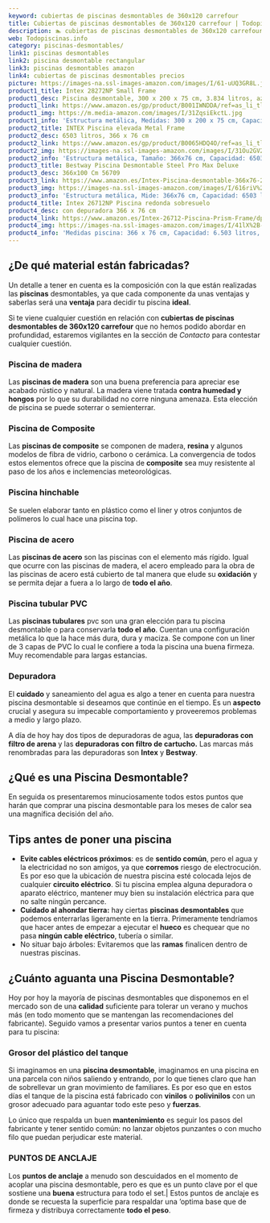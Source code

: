 ```yaml
---
keyword: cubiertas de piscinas desmontables de 360x120 carrefour
title: Cubiertas de piscinas desmontables de 360x120 carrefour | Todopiscinas.info
description: 🏊 cubiertas de piscinas desmontables de 360x120 carrefour Ideales para este verano 2021. Aquí puedes comprar cubiertas de piscinas desmontables de 360x120 carrefour y comparar con otras similares. No dejes escapar cubiertas de piscinas desmontables de 360x120 carrefour a un precio realmente tentador.
web: Todopiscinas.info
category: piscinas-desmontables/
link1: piscinas desmontables
link2: piscina desmontable rectangular
link3: piscinas desmontables amazon
link4: cubiertas de piscinas desmontables precios
picture: https://images-na.ssl-images-amazon.com/images/I/61-uUQ3GR8L.jpg
product1_title: Intex 28272NP Small Frame
product1_desc: Piscina desmontable, 300 x 200 x 75 cm, 3.834 litros, azul
product1_link: https://www.amazon.es/gp/product/B001IWNDDA/ref=as_li_tl?ie=UTF8&camp=3638&creative=24630&creativeASIN=B001IWNDDA&linkCode=as2&tag=todopiscinas0e-21&linkId=25b9d647487c889cb6ef56ed63f50ca1
product1_img: https://m.media-amazon.com/images/I/31ZqsiEkctL.jpg
product1_info: 'Estructura metálica, Medidas: 300 x 200 x 75 cm, Capacidad: 3.834 litros, Para 6 personas (+ 6 años), Fácil montaje, Forma rectangular'
product2_title: INTEX Piscina elevada Metal Frame
product2_desc: 6503 litros, 366 x 76 cm
product2_link: https://www.amazon.es/gp/product/B0065HDQ4O/ref=as_li_tl?ie=UTF8&camp=3638&creative=24630&creativeASIN=B0065HDQ4O&linkCode=as2&tag=todopiscinas0e-21&linkId=ed2430e3ba564d3527ee103df33ed7b3
product2_img: https://images-na.ssl-images-amazon.com/images/I/31Ou2GV2SAL.jpg
product2_info: 'Estructura metálica, Tamaño: 366x76 cm, Capacidad: 6503 litros, Forma circular, De 4 a 7 personas (+6 años)'
product3_title: Bestway Piscina Desmontable Steel Pro Max Deluxe
product3_desc: 366x100 Cm 56709
product3_link: https://www.amazon.es/Intex-Piscina-desmontable-366x76-28210NP/dp/B0065HDQ4O?__mk_es_ES=%C3%85M%C3%85%C5%BD%C3%95%C3%91&crid=25UQGV9HG2INI&dchild=1&keywords=piscinas+desmontables&qid=1615854176&sprefix=piscinas+dem%2Caps%2C201&sr=8-5&linkCode=ll1&tag=todopiscinas0e-21&linkId=34f200977c6cbaab1f3f4d9ac0e64755&language=es_ES&ref_=as_li_ss_tl
product3_img: https://images-na.ssl-images-amazon.com/images/I/616riV%2BiY3L.jpg
product3_info: 'Estructura metálica, Mide: 366x76 cm, Capacidad: 6503 litros, De 4 a 7 personas mayores de 6 años, Forma circular, Tecnología Super-Tough'
product4_title: Intex 26712NP Piscina redonda sobresuelo
product4_desc: con depuradora 366 x 76 cm
product4_link: https://www.amazon.es/Intex-26712-Piscina-Prism-Frame/dp/B07FB823GL?__mk_es_ES=%C3%85M%C3%85%C5%BD%C3%95%C3%91&dchild=1&keywords=piscinas+desmontables+con+depuradora&qid=1615936418&sr=8-5&linkCode=ll1&tag=todopiscinas0e-21&linkId=d98699de7830cd471766fa1daa36de34&language=es_ES&ref_=as_li_ss_tl
product4_img: https://images-na.ssl-images-amazon.com/images/I/41lX%2B-YpibL.jpg
product4_info: 'Medidas piscina: 366 x 76 cm, Capacidad: 6.503 litros, Incluye depuradora de cartucha A, Lona resistente triple capa'
---
```




## ¿De qué material están fabricadas?

Un detalle a tener en cuenta es la composición con la que están realizadas las **piscinas** desmontables, ya que cada componente da unas ventajas y saberlas  será una **ventaja** para decidir tu piscina **ideal**.

Si te viene cualquier cuestión en relación con **cubiertas de piscinas desmontables de 360x120 carrefour** que no hemos podido abordar en profundidad, estaremos vigilantes en la sección de _Contacto_ para contestar cualquier cuestión.


### Piscina de madera

Las **piscinas de madera** son una buena preferencia para apreciar ese acabado rústico y natural. La madera viene tratada **contra humedad y hongos** por lo que su durabilidad no corre ninguna amenaza. Esta elección de piscina se puede soterrar o semienterrar.


### Piscina de Composite

Las **piscinas de composite** se componen de madera, **resina** y algunos modelos de fibra de vidrio, carbono o cerámica. La convergencia de todos estos elementos ofrece que la piscina de **composite** sea muy resistente al paso de los años e inclemencias meteorológicas.


### Piscina hinchable

 Se suelen elaborar tanto en plástico como el liner y otros conjuntos de polímeros lo cual hace una piscina top.


### Piscina de acero

Las **piscinas de acero** son las piscinas con el elemento más rígido. Igual que ocurre con las piscinas de madera, el acero empleado para la obra de las piscinas de acero está cubierto de tal manera que elude su **oxidación** y se permita dejar a fuera a lo largo de **todo el año**.


### Piscina tubular PVC

Las **piscinas tubulares** pvc son una gran elección para tu piscina desmontable o para conservarla **todo el año**. Cuentan una configuración metálica lo que la hace más dura, dura y maciza. Se compone con un liner de 3 capas de PVC lo cual le confiere a toda la piscina una buena firmeza. Muy recomendable para largas estancias.


### Depuradora

El **cuidado** y saneamiento del agua es algo a tener en cuenta para nuestra piscina desmontable si deseamos que continúe en el tiempo. Es un **aspecto** crucial y asegura su impecable comportamiento y proveeremos problemas a medio y largo plazo.

A día de hoy hay dos tipos de depuradoras de agua, las **depuradoras con filtro de arena** y  las **depuradoras** **con filtro de cartucho.** Las marcas más renombradas para las depuradoras son **Intex** y **Bestway**.
## ¿Qué es una Piscina Desmontable?



En seguida os presentaremos minuciosamente todos estos puntos que harán que comprar una piscina desmontable para los meses de calor sea una magnífica decisión del año.

<external-banner></external-banner>


<brand-panel :title=product1_title :desc=product1_desc :img=product1_img :link=product1_link></brand-panel>

<stats-list :link1=link1 :link2=link2 :link3=link3 :link4=link4 :category=category></stats-list>


## Tips antes de poner una piscina



*   **Evite cables eléctricos próximos**: es de **sentido común**, pero el agua y la electricidad no son amigos, ya que **corremos** riesgo de electrocución. Es por eso que la ubicación de nuestra piscina esté colocada lejos de cualquier **circuito eléctrico**. Si tu piscina emplea alguna depuradora o aparato eléctrico, mantener muy bien su instalación eléctrica para que no salte ningún percance.
*   **Cuidado al ahondar tierra:** hay ciertas **piscinas desmontables** que podemos enterrarlas ligeramente en la tierra. Primeramente tendríamos que hacer antes de empezar a ejecutar el **hueco** es chequear que no pasa **ningún cable eléctrico**, tubería o similar.
*   No situar bajo árboles: Evitaremos que las **ramas** finalicen dentro de nuestras piscinas.


## ¿Cuánto aguanta una Piscina Desmontable?

Hoy por hoy la mayoría de piscinas desmontables que disponemos en el mercado son de una **calidad** suficiente para tolerar un verano y muchos más (en todo momento que se mantengan las recomendaciones del fabricante). Seguido vamos a presentar varios puntos a tener en cuenta para tu piscina:


### Grosor del plástico del tanque

Si imaginamos en una **piscina desmontable**, imaginamos en una piscina en una parcela con niños saliendo y entrando, por lo que tienes claro que han de sobrellevar un gran movimiento de familiares. Es por eso que en estos días el tanque de la piscina está fabricado con **vinilos** o **polivinilos** con un grosor adecuado para aguantar todo este peso y **fuerzas**.

Lo único que respalda un	 buen **mantenimiento** es seguir los pasos del fabricante y tener sentido común: no lanzar objetos punzantes o con mucho filo que puedan perjudicar este material.


### PUNTOS DE ANCLAJE

Los **puntos de anclaje** a menudo son descuidados en el momento de acoplar una piscina desmontable, pero  es que es un punto clave por el que sostiene una **buena** estructura para todo el set.| Estos puntos de anclaje es donde se recuesta la superficie para respaldar una ’optima base que de firmeza y distribuya correctamente **todo el peso**.